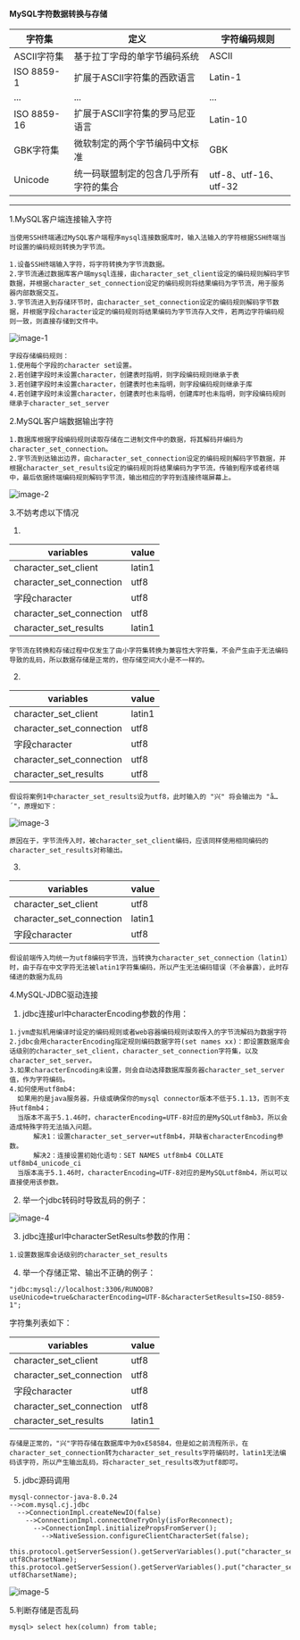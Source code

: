 #### MySQL字符数据转换与存储

| 字符集      | 定义                                   | 字符编码规则          |
| ----------- | -------------------------------------- | --------------------- |
| ASCII字符集 | 基于拉丁字母的单字节编码系统           | ASCII                 |
| ISO 8859-1  | 扩展于ASCII字符集的西欧语言            | Latin-1               |
| ...         | ...                                    | ...                   |
| ISO 8859-16 | 扩展于ASCII字符集的罗马尼亚语言        | Latin-10              |
| GBK字符集   | 微软制定的两个字节编码中文标准         | GBK                   |
| Unicode     | 统一码联盟制定的包含几乎所有字符的集合 | utf-8、utf-16、utf-32 |

---

1.MySQL客户端连接输入字符

```
当使用SSH终端通过MySQL客户端程序mysql连接数据库时，输入法输入的字符根据SSH终端当时设置的编码规则转换为字节流。
```

```
1.设备SSH终端输入字符，将字符转换为字节流数据。
2.字节流通过数据库客户端mysql连接，由character_set_client设定的编码规则解码字节数据，并根据character_set_connection设定的编码规则将结果编码为字节流，用于服务器内部数据交互。
3.字节流进入到存储环节时，由character_set_connection设定的编码规则解码字节数据，并根据字段character设定的编码规则将结果编码为字节流存入文件，若两边字符编码规则一致，则直接存储到文件中。
```

![image-1](https://github.com/xu221/keynotes/blob/pictures/MySQL/%E5%AE%A2%E6%88%B7%E7%AB%AF%E4%BA%A4%E4%BA%92%E6%95%B0%E6%8D%AE%E8%BE%93%E5%85%A5.png)




```
字段存储编码规则：
1.使用每个字段的character set设置。
2.若创建字段时未设置character，创建表时指明，则字段编码规则继承于表
3.若创建字段时未设置character，创建表时也未指明，则字段编码规则继承于库
4.若创建字段时未设置character，创建表时也未指明，创建库时也未指明，则字段编码规则继承于character_set_server
```



2.MySQL客户端数据输出字符

```
1.数据库根据字段编码规则读取存储在二进制文件中的数据，将其解码并编码为character_set_connection。
2.字节流到达输出边界，由character_set_connection设定的编码规则解码字节数据，并根据character_set_results设定的编码规则将结果编码为字节流，传输到程序或者终端中，最后依据终端编码规则解码字节流，输出相应的字符到连接终端屏幕上。
```

![image-2](https://github.com/xu221/keynotes/blob/pictures/MySQL/%E5%AE%A2%E6%88%B7%E7%AB%AF%E4%BA%A4%E4%BA%92%E6%95%B0%E6%8D%AE%E8%BE%93%E5%87%BA.png)

3.不妨考虑以下情况

1.

| variables                | value  |
| ------------------------ | ------ |
| character_set_client     | latin1 |
| character_set_connection | utf8   |
| 字段character            | utf8   |
| character_set_connection | utf8   |
| character_set_results    | latin1 |

```
字节流在转换和存储过程中仅发生了由小字符集转换为兼容性大字符集，不会产生由于无法编码导致的乱码，所以数据存储是正常的，但存储空间大小是不一样的。
```

2.

| variables                | value  |
| ------------------------ | ------ |
| character_set_client     | latin1 |
| character_set_connection | utf8   |
| 字段character            | utf8   |
| character_set_connection | utf8   |
| character_set_results    | utf8   |

```
假设将案例1中character_set_results设为utf8，此时输入的 "兴" 将会输出为 "å…´"，原理如下：
```

![image-3](https://github.com/xu221/keynotes/blob/pictures/MySQL/%E6%A1%88%E4%BE%8B.png)

```
原因在于，字节流传入时，被character_set_client编码，应该同样使用相同编码的character_set_results对称输出。
```

3.

| variables                | value  |
| ------------------------ | ------ |
| character_set_client     | utf8   |
| character_set_connection | latin1 |
| 字段character            | utf8   |

```
假设前端传入均统一为utf8编码字节流，当转换为character_set_connection（latin1）时，由于存在中文字符无法被latin1字符集编码，所以产生无法编码错误（不会暴露），此时存储进的数据为乱码
```

4.MySQL-JDBC驱动连接

1. jdbc连接url中characterEncoding参数的作用：

```
1.jvm虚拟机用编译时设定的编码规则或者web容器编码规则读取传入的字节流解码为数据字符
2.jdbc会用characterEncoding指定规则编码数据字符(set names xx)：即设置数据库会话级别的character_set_client，character_set_connection字符集，以及character_set_server。
3.如果characterEncoding未设置，则会自动选择数据库服务器character_set_server值，作为字符编码。
4.如何使用utf8mb4:
  如果用的是java服务器，升级或确保你的mysql connector版本不低于5.1.13，否则不支持utf8mb4；
  当版本不高于5.1.46时，characterEncoding=UTF-8对应的是MySQLutf8mb3，所以会造成特殊字符无法插入问题。
      解决1：设置character_set_server=utf8mb4，并缺省characterEncoding参数。
      解决2：连接设置初始化语句：SET NAMES utf8mb4 COLLATE utf8mb4_unicode_ci
  当版本高于5.1.46时，characterEncoding=UTF-8对应的是MySQLutf8mb4，所以可以直接使用该参数。
```

2. 举一个jdbc转码时导致乱码的例子：

![image-4](https://github.com/xu221/keynotes/blob/pictures/MySQL/jdbc%E6%95%B0%E6%8D%AE%E8%BE%93%E5%85%A5.png)



3. jdbc连接url中characterSetResults参数的作用：

```
1.设置数据库会话级别的character_set_results
```

4. 举一个存储正常、输出不正确的例子：

```
"jdbc:mysql://localhost:3306/RUNOOB?useUnicode=true&characterEncoding=UTF-8&characterSetResults=ISO-8859-1";
```

字符集列表如下：

| variables                | value  |
| ------------------------ | ------ |
| character_set_client     | utf8   |
| character_set_connection | utf8   |
| 字段character            | utf8   |
| character_set_connection | utf8   |
| character_set_results    | latin1 |

```
存储是正常的，"兴"字符存储在数据库中为0xE585B4，但是如之前流程所示，在character_set_connection转为character_set_results字符编码时，latin1无法编码该字符，所以产生输出乱码，将character_set_results改为utf8即可。
```

5. jdbc源码调用

```
mysql-connector-java-8.0.24
-->com.mysql.cj.jdbc
  -->ConnectionImpl.createNewIO(false)
    -->ConnectionImpl.connectOneTryOnly(isForReconnect);
      -->ConnectionImpl.initializePropsFromServer();
        -->NativeSession.configureClientCharacterSet(false);
               this.protocol.getServerSession().getServerVariables().put("character_set_client", utf8CharsetName);            this.protocol.getServerSession().getServerVariables().put("character_set_connection", utf8CharsetName);
```

![image-5](https://github.com/xu221/keynotes/blob/pictures/MySQL/jdbc%E8%B0%83%E7%94%A8.png)

5.判断存储是否乱码

```mysql
mysql> select hex(column) from table;
```











